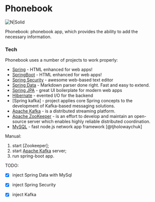 # Phonebook

![N|Solid](https://cdn0.iconfinder.com/data/icons/human-resources-14/100/1-01-128.png)

Phonebook: phonebook app, which provides the ability to add the necessary information.

### Tech

Phonebook uses a number of projects to work properly:

* [Spring] - HTML enhanced for web apps!
* [SpringBoot] - HTML enhanced for web apps!
* [Spring Security] - awesome web-based text editor
* [Spring Data] - Markdown parser done right. Fast and easy to extend.
* [Spring JPA] - great UI boilerplate for modern web apps
* [Hibernate] - evented I/O for the backend
* [Spring kafka] -  project applies core Spring concepts to the development of Kafka-based messaging solutions.
* [Apache Kafka] - is a distributed streaming platform.
* [Apache ZooKeeper] - is an effort to develop and maintain an open-source server which enables highly reliable distributed coordination.
* [MySQL] - fast node.js network app framework [@tjholowaychuk]

 Manual:
 1. start [Zookeeper];
 2. start [Apache Kafka] server;
 3. run spring-boot app.

TODO:
 - [x] inject Spring Data with MySql
 - [x] inject Spring Security
 - [x] inject Kafka
 
    [Spring]: <https://spring.io>
    [SpringBoot]: <https://docs.spring.io/spring-boot/docs/1.5.x/reference/html/>
    [Spring Security]: <https://github.com/joemccann/dillinger.git>
    [Spring Data]: <http://daringfireball.net>
    [Spring JPA]: <http://daringfireball.net/projects/markdown/>
    [Hibernate]: <https://github.com/markdown-it/markdown-it>
    [MySQL]: <http://ace.ajax.org>
    [Apache ZooKeeper]: <https://zookeeper.apache.org/doc/r3.3.3/zookeeperStarted.html>
    [Apache Kafka]: <https://kafka.apache.org/quickstart>